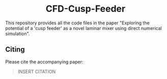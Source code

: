 <div align="center">
  <h1 align="center"> CFD-Cusp-Feeder </h1>
</div>

This repository provides all the code files in the paper "Exploring the potential of a 'cusp feeder' as a novel laminar mixer using direct numerical simulation".

## Citing
Please cite the accompanying paper:
> INSERT CITATION
